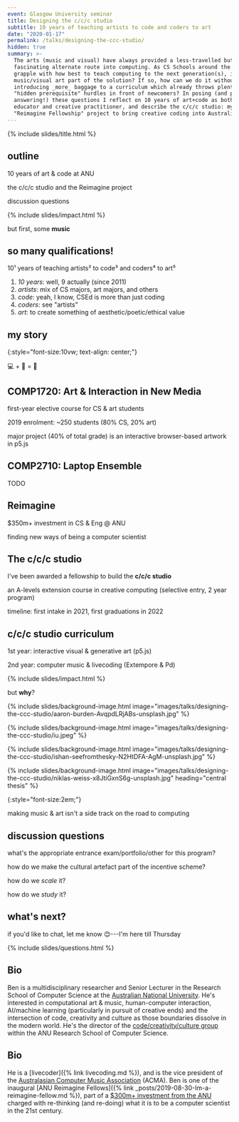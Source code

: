 ```yaml
---
event: Glasgow University seminar
title: Designing the c/c/c studio
subtitle: 10 years of teaching artists to code and coders to art
date: "2020-01-17"
permalink: /talks/designing-the-ccc-studio/
hidden: true
summary: >-
  The arts (music and visual) have always provided a less-travelled but
  fascinating alternate route into computing. As CS Schools around the world
  grapple with how best to teach computing to the next generation(s), is computer
  music/visual art part of the solution? If so, how can we do it without
  introducing _more_ baggage to a curriculum which already throws plenty of other
  "hidden prerequisite" hurdles in front of newcomers? In posing (and probably not
  answering!) these questions I reflect on 10 years of art+code as both an
  educator and creative practitioner, and describe the c/c/c studio: my current
  "Reimagine Fellowship" project to bring creative coding into Australian schools.
---
```


{% include slides/title.html %}

## outline

10 years of art & code at ANU

the c/c/c studio and the Reimagine project

discussion questions

{% include slides/impact.html %}

but first, some **music**

## so many qualifications!

10¹ years of teaching artists² to code³ and coders⁴ to art⁵

1. _10 years_: well, 9 actually (since 2011)
2. _artists_: mix of CS majors, art majors, and others
3. _code_: yeah, I know, CSEd is more than just coding
4. _coders_: see "artists"
5. _art_: to create something of aesthetic/poetic/ethical value

## my story

{:style="font-size:10vw; text-align: center;"}

💻 + 🎵 = 🤯

## COMP1720: Art & Interaction in New Media

first-year elective course for CS & art students

2019 enrolment: ~250 students (80% CS, 20% art)

major project (40% of total grade) is an interactive browser-based artwork in
p5.js

## COMP2710: Laptop Ensemble

TODO

## Reimagine

$350m+ investment in CS & Eng @ ANU

finding new ways of being a computer scientist

## The c/c/c studio

I've been awarded a fellowship to build the **c/c/c studio**

an A-levels extension course in creative computing (selective entry, 2 year program)

timeline: first intake in 2021, first graduations in 2022

## c/c/c studio curriculum

1st year: interactive visual & generative art (p5.js)

2nd year: computer music & livecoding (Extempore & Pd)

{% include slides/impact.html %}

but **why**?

{% include slides/background-image.html image="images/talks/designing-the-ccc-studio/aaron-burden-AvqpdLRjABs-unsplash.jpg" %}

<!-- to attract & welcome new folks to computing -->

{% include slides/background-image.html image="images/talks/designing-the-ccc-studio/iu.jpeg" %}

<!-- it's a great leveller -->

{% include slides/background-image.html image="images/talks/designing-the-ccc-studio/ishan-seefromthesky-N2HtDFA-AgM-unsplash.jpg" %}

<!-- open-ended nature creates problem finders -->

{% include slides/background-image.html image="images/talks/designing-the-ccc-studio/niklas-weiss-x8JtiGxnS6g-unsplash.jpg" heading="central thesis" %}

{:style="font-size:2em;"}

making music & art isn't a side track on the road to computing

## discussion questions

what's the appropriate entrance exam/portfolio/other for this program?

how do we make the cultural artefact part of the incentive scheme?

how do we _scale_ it?

how do we _study_ it?

## what's next?

if you'd like to chat, let me know 😊---I'm here till Thursday

{% include slides/questions.html %}

## Bio

Ben is a multidisciplinary researcher and Senior Lecturer in the Research School
of Computer Science at the [Australian National
University](https://cecs.anu.edu.au/people/ben-swift). He's interested in
computational art & music, human-computer interaction, AI/machine learning
(particularly in pursuit of creative ends) and the intersection of code,
creativity and culture as those boundaries dissolve in the modern world. He's
the director of the [code/creativity/culture
group](https://cs.anu.edu.au/code-creativity-culture/) within the ANU Research
School of Computer Science.

## Bio

He is a [livecoder]({% link livecoding.md %}), and is the vice
president of the [Australasian Computer Music
Association](https://computermusic.org.au) (ACMA). Ben is one of the inaugural
[ANU Reimagine Fellows]({% link
_posts/2019-08-30-Im-a-reimagine-fellow.md %}), part of a [$300m+ investment
from the ANU](https://cecs.anu.edu.au/reimagine) charged with re-thinking (and
re-doing) what it is to be a computer scientist in the 21st century.
